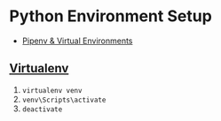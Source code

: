 # Python Environment Setup

- [Pipenv & Virtual Environments](http://docs.python-guide.org/en/latest/dev/virtualenvs/)

## [Virtualenv](https://virtualenv.pypa.io/en/latest/)

1. `virtualenv venv`
2. `venv\Scripts\activate`
3. `deactivate`
